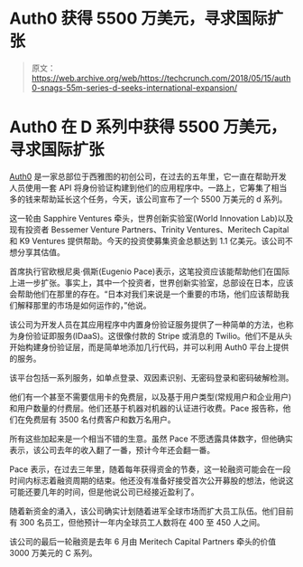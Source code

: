 # Auth0 获得 5500 万美元，寻求国际扩张

> 原文：<https://web.archive.org/web/https://techcrunch.com/2018/05/15/auth0-snags-55m-series-d-seeks-international-expansion/>

# Auth0 在 D 系列中获得 5500 万美元，寻求国际扩张

[Auth0](https://web.archive.org/web/20230325084752/https://auth0.com/) 是一家总部位于西雅图的初创公司，在过去的五年里，它一直在帮助开发人员使用一套 API 将身份验证构建到他们的应用程序中。一路上，它筹集了相当多的钱来帮助延长这个任务，今天，该公司宣布了一个 5500 万美元的 d 系列。

这一轮由 Sapphire Ventures 牵头，世界创新实验室(World Innovation Lab)以及现有投资者 Bessemer Venture Partners、Trinity Ventures、Meritech Capital 和 K9 Ventures 提供帮助。今天的投资使募集资金总额达到 1.1 亿美元。该公司不想分享其估值。

首席执行官欧根尼奥·佩斯(Eugenio Pace)表示，这笔投资应该能帮助他们在国际上进一步扩张。事实上，其中一个投资者，世界创新实验室，总部设在日本，应该会帮助他们在那里的存在。“日本对我们来说是一个重要的市场，他们应该帮助我们解释那里的市场是如何运作的，”他说。

该公司为开发人员在其应用程序中内置身份验证服务提供了一种简单的方法，也称为身份验证即服务(IDaaS)。这很像付款的 Stripe 或消息的 Twilio。他们不是从头开始构建身份验证层，而是简单地添加几行代码，并可以利用 Auth0 平台上提供的服务。

该平台包括一系列服务，如单点登录、双因素识别、无密码登录和密码破解检测。

他们有一个甚至不需要信用卡的免费层，以及基于用户类型(常规用户和企业用户)和用户数量的付费层。他们还基于机器对机器的认证进行收费。Pace 报告称，他们在免费层有 3500 名付费客户和数万名用户。

所有这些加起来是一个相当不错的生意。虽然 Pace 不愿透露具体数字，但他确实表示，该公司去年的收入翻了一番，预计今年还会翻一番。

Pace 表示，在过去三年里，随着每年获得资金的节奏，这一轮融资可能会在一段时间内标志着融资周期的结束。他还没有准备好接受首次公开募股的想法，他说这可能还要几年的时间，但是他说公司已经接近盈利了。

随着新资金的涌入，该公司确实计划随着进军全球市场而扩大员工队伍。他们目前有 300 名员工，但他预计一年内全球员工人数将在 400 至 450 人之间。

该公司的最后一轮融资是去年 6 月由 Meritech Capital Partners 牵头的价值 3000 万美元的 C 系列。